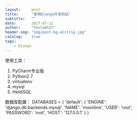 ```yaml
---
layout:     post
title:      "使用Django开发网站"
subtitle:   ""
date:       2017-07-12
author:     "Tesla9527"
header-img: "img/post-bg-alitrip.jpg"
catalog:    true
tags:
    - Django
---
```


使用工具：
1. PyCharm专业版
2. Python2.7
3. virtualenv
3. mysql
4. HeidiSQL

数据库配置：
DATABASES = {
    'default': {
        'ENGINE': 'django.db.backends.mysql',
        'NAME': 'mxonline',
        'USER': 'root',
        'PASSWORD': 'root',
        'HOST': '127.0.0.1'
    }
}
